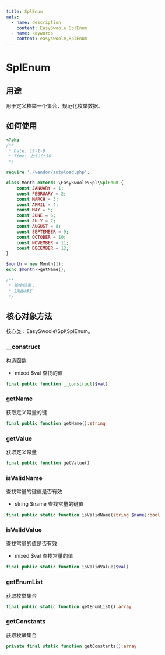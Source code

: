 ```yaml
---
title: SplEnum
meta:
  - name: description
    content: EasySwoole SplEnum
  - name: keywords
    content: easyswoole,SplEnum
---
```


# SplEnum

## 用途
用于定义枚举一个集合，规范化枚举数据。

## 如何使用

```php
<?php
/**
 * Date: 19-1-9
 * Time: 上午10:10
 */

require './vendor/autoload.php';

class Month extends \EasySwoole\Spl\SplEnum {
    const JANUARY = 1;
    const FEBRUARY = 2;
    const MARCH = 3;
    const APRIL = 4;
    const MAY = 5;
    const JUNE = 6;
    const JULY = 7;
    const AUGUST = 8;
    const SEPTEMBER = 9;
    const OCTOBER = 10;
    const NOVEMBER = 11;
    const DECEMBER = 12;
}

$month = new Month(1);
echo $month->getName();

/**
 * 输出结果：
 * JANUARY
 */

```

## 核心对象方法

核心类：EasySwoole\Spl\SplEnum。

### __construct

构造函数

* mixed     $val     查找的值
```php
final public function __construct($val)
```
### getName

获取定义常量的键
```php
final public function getName():string
```
### getValue

获取定义常量
```php
final public function getValue()
```
### isValidName

查找常量的键值是否有效

* string     $name     查找常量的键值
```php
final public static function isValidName(string $name):bool
```
### isValidValue

查找常量的值是否有效

* mixed     $val     查找常量的值
```php
final public static function isValidValue($val)
```
### getEnumList

获取枚举集合
```php
final public static function getEnumList():array
```
### getConstants

获取枚举集合
```php
private final static function getConstants():array
```